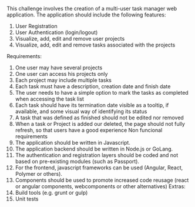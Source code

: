 This challenge involves the creation of a multi-user task manager web application.
The application should include the following features:

1. User Registration
2. User Authentication (login/logout)
3. Visualize, add, edit and remove user projects
4. Visualize, add, edit and remove tasks associated with the projects

Requirements:

1. One user may have several projects
2. One user can access his projects only
3. Each project may include multiple tasks
4. Each task must have a description, creation date and finish date
5. The user needs to have a simple option to mark the tasks as completed when accessing the task list
6. Each task should have its termination date visible as a tooltip, if available, and some visual way of identifying
   its status
7. A task that was defined as finished should not be edited nor removed
8. When a task or Project is added our deleted, the page should not fully refresh, so that users have a good
   experience
   Non funcional requirements
9. The application should be written in Javascript.
10. The application backend should be written in Node.js or GoLang.
11. The authentication and registration layers should be coded and not based on pre-existing modules (such as
    Passport).
12. For the frontend, javascript frameworks can be used (Angular, React, Polymer or others).
13. Components should be used to promote increased code reusage (react or angular components,
    webcomponents or other alternatives)
    Extras:
14. Build tools (e.g. grunt or gulp)
15. Unit tests
